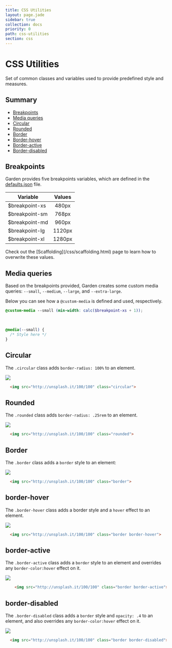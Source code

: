 ```yaml
---
title: CSS Utilities
layout: page.jade
sidebar: true
collection: docs
priority: 0
path: css-utilities
section: css
---
```


# CSS Utilities
<p class="lead">
  Set of common classes and variables used to provide predefined style and measures.
</p>

## Summary

- [Breakpoints](/css/utils.html#breakpoints)
- [Media queries](/css/utils.html#media-queries)
- [Circular](/css/utils.html#circular)
- [Rounded](/css/utils.html#rounded)
- [Border](/css/utils.html#border)
- [Border-hover](/css/utils.html#border-hover)
- [Border-active](/css/utils.html#border-active)
- [Border-disabled](/css/utils.html#border-disabled)

## Breakpoints

Garden provides five breakpoints variables, which are defined
in the [defaults.json](/css/scaffolding.html#overriding-default-variables) file.

| Variable       | Values |
|----------------|:------:|
| $breakpoint-xs |  480px |
| $breakpoint-sm |  768px |
| $breakpoint-md |  960px |
| $breakpoint-lg | 1120px |
| $breakpoint-xl | 1280px |

<p class="notification notification-warning">
   Check out the [Scaffolding](/css/scaffolding.html) page to learn how to overwrite these values.
</p>


## Media queries
Based on the breakpoints provided, Garden creates some custom media queries: `--small`, `--medium`,
`--large`, and `--extra-large`.

Below you can see how a `@custom-media` is defined and used, respectively.

```scss
@custom-media --small (min-width: calc($breakpoint-xs + 1));
```

<br>

```scss
@media(--small) {
  /* Style here */
}
```

## Circular
The `.circular` class adds `border-radius: 100%` to an element.

<div class="example example-code">
  <img src="http://unsplash.it/100/100" class="circular">
</div>

```html
  <img src="http://unsplash.it/100/100" class="circular">
```

## Rounded
The `.rounded` class adds `border-radius: .25rem` to an element.

<div class="example example-code">
  <img src="http://unsplash.it/100/100" class="rounded">
</div>

```html
  <img src="http://unsplash.it/100/100" class="rounded">
```

## Border
The `.border` class adds a `border` style to an element:

<div class="example example-code">
  <img src="http://unsplash.it/100/100" class="border">
</div>

```html
  <img src="http://unsplash.it/100/100" class="border">
```

## border-hover
The `.border-hover` class adds a border style and a `hover` effect to an element.

<div class="example example-code">
  <img src="http://unsplash.it/100/100" class="border border-hover">
</div>

```html
  <img src="http://unsplash.it/100/100" class="border border-hover">
```

## border-active
The `.border-active` class adds a `border` style to an element and overrides
any `border-color:hover` effect on it.

<div class="example example-code">
  <img src="http://unsplash.it/100/100" class="border border-active">
</div>

```html
    <img src="http://unsplash.it/100/100" class="border border-active">
```

## border-disabled
The `.border-disabled` class adds a `border` style and `opacity: .4` to an element, and also overrides any `border-color:hover` effect on it.

<div class="example example-code">
  <img src="http://unsplash.it/100/100" class="border border-disabled">
</div>

```html
  <img src="http://unsplash.it/100/100" class="border border-disabled">
```
